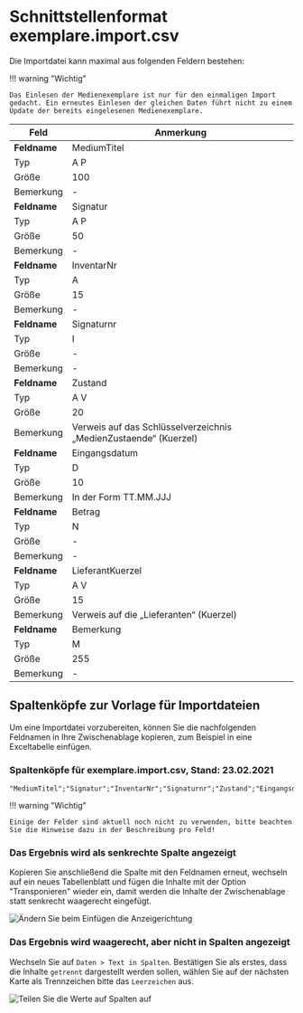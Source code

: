 # Schnittstellenformat exemplare.import.csv

Die Importdatei kann maximal aus folgenden Feldern bestehen:

!!! warning "Wichtig"

    Das Einlesen der Medienexemplare ist nur für den einmaligen Import gedacht. Ein erneutes Einlesen der gleichen Daten führt nicht zu einem Update der bereits eingelesenen Medienexemplare.

Feld        | Anmerkung
----------- | ---------
**Feldname**| MediumTitel
Typ| A P
Größe| 100
Bemerkung| -
**Feldname**| Signatur
Typ| A P
Größe| 50
Bemerkung| -
**Feldname**| InventarNr
Typ| A
Größe| 15
Bemerkung| -
**Feldname**| Signaturnr
Typ| I
Größe| -
Bemerkung| -
**Feldname**| Zustand
Typ| A V
Größe| 20
Bemerkung| Verweis auf das Schlüsselverzeichnis „MedienZustaende“ (Kuerzel)
**Feldname**| Eingangsdatum
Typ| D
Größe| 10
Bemerkung| In der Form TT.MM.JJJ
**Feldname**| Betrag
Typ         | N
Größe       | -
Bemerkung   | -
**Feldname**| LieferantKuerzel
Typ| A V
Größe| 15
Bemerkung| Verweis auf die „Lieferanten“ (Kuerzel)
**Feldname**| Bemerkung
Typ| M
Größe| 255
Bemerkung| -

## Spaltenköpfe zur Vorlage für Importdateien

Um eine Importdatei vorzubereiten, können Sie die nachfolgenden Feldnamen in Ihre Zwischenablage kopieren, zum Beispiel in eine Exceltabelle einfügen.

### Spaltenköpfe für exemplare.import.csv, Stand: 23.02.2021

```
"MediumTitel";"Signatur";"InventarNr";"Signaturnr";"Zustand";"Eingangsdatum";"Betrag";"LieferantKuerzel";"Bemerkung"
```

!!! warning "Wichtig"

    Einige der Felder sind aktuell noch nicht zu verwenden, bitte beachten Sie die Hinweise dazu in der Beschreibung pro Feld! 

### Das Ergebnis wird als senkrechte Spalte angezeigt

Kopieren Sie anschließend die Spalte mit den Feldnamen erneut, wechseln auf ein neues Tabellenblatt und fügen die Inhalte mit der Option "Transponieren" wieder ein, damit werden die Inhalte der Zwischenablage statt senkrecht waagerecht eingefügt.

![Ändern Sie beim Einfügen die Anzeigerichtung](/assets/images/importe/magimp-8.png)

### Das Ergebnis wird waagerecht, aber nicht in Spalten angezeigt

Wechseln Sie auf `Daten > Text in Spalten`. Bestätigen Sie als erstes, dass die Inhalte `getrennt` dargestellt werden sollen, wählen Sie auf der nächsten Karte als Trennzeichen bitte das ``Leerzeichen`` aus.

![Teilen Sie die Werte auf Spalten auf](/assets/images/importe/magimp-9.png)
